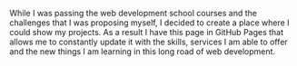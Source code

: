 While I was passing the web development school courses and the challenges that I was proposing myself, I decided to create a place where I could show my projects. As a result I have this page in GitHub Pages that allows me to constantly update it with the skills, services I am able to offer and the new things I am learning in this long road of web development.
